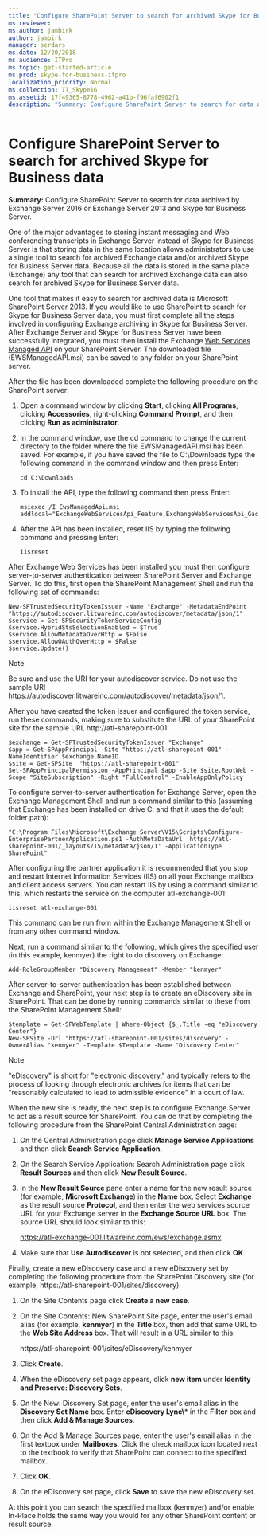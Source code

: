 ```yaml
---
title: "Configure SharePoint Server to search for archived Skype for Business data"
ms.reviewer: 
ms.author: jambirk
author: jambirk
manager: serdars
ms.date: 12/20/2018
ms.audience: ITPro
ms.topic: get-started-article
ms.prod: skype-for-business-itpro
localization_priority: Normal
ms.collection: IT_Skype16
ms.assetid: 17f49365-8778-4962-a41b-f96faf6902f1
description: "Summary: Configure SharePoint Server to search for data archived by Exchange Server and Skype for Business Server."
---
```


# Configure SharePoint Server to search for archived Skype for Business data
 
**Summary:** Configure SharePoint Server to search for data archived by Exchange Server 2016 or Exchange Server 2013 and Skype for Business Server.
  
One of the major advantages to storing instant messaging and Web conferencing transcripts in Exchange Server instead of Skype for Business Server is that storing data in the same location allows administrators to use a single tool to search for archived Exchange data and/or archived Skype for Business Server data. Because all the data is stored in the same place (Exchange) any tool that can search for archived Exchange data can also search for archived Skype for Business Server data.
  
One tool that makes it easy to search for archived data is Microsoft SharePoint Server 2013. If you would like to use SharePoint to search for Skype for Business Server data, you must first complete all the steps involved in configuring Exchange archiving in Skype for Business Server. After Exchange Server and Skype for Business Server have been successfully integrated, you must then install the Exchange [Web Services Managed API](https://go.microsoft.com/fwlink/p/?LinkId=258305) on your SharePoint Server. The downloaded file (EWSManagedAPI.msi) can be saved to any folder on your SharePoint server.
  
After the file has been downloaded complete the following procedure on the SharePoint server:
  
1. Open a command window by clicking **Start**, clicking **All Programs**, clicking **Accessories**, right-clicking **Command Prompt**, and then clicking **Run as administrator**.
    
2. In the command window, use the cd command to change the current directory to the folder where the file EWSManagedAPI.msi has been saved. For example, if you have saved the file to C:\Downloads type the following command in the command window and then press Enter:
    
   ```
   cd C:\Downloads
   ```

3. To install the API, type the following command then press Enter:
    
   ```
   msiexec /I EwsManagedApi.msi addlocal="ExchangeWebServicesApi_Feature,ExchangeWebServicesApi_Gac"
   ```

4. After the API has been installed, reset IIS by typing the following command and pressing Enter:
    
   ```
   iisreset
   ```

After Exchange Web Services has been installed you must then configure server-to-server authentication between SharePoint Server and Exchange Server. To do this, first open the SharePoint Management Shell and run the following set of commands:
  
```
New-SPTrustedSecurityTokenIssuer -Name "Exchange" -MetadataEndPoint "https://autodiscover.litwareinc.com/autodiscover/metadata/json/1"
$service = Get-SPSecurityTokenServiceConfig
$service.HybridStsSelectionEnabled = $True
$service.AllowMetadataOverHttp = $False
$service.AllowOAuthOverHttp = $False
$service.Update()
```

> [!NOTE]
> Be sure and use the URI for your autodiscover service. Do not use the sample URI https://autodiscover.litwareinc.com/autodiscover/metadata/json/1. 
  
After you have created the token issuer and configured the token service, run these commands, making sure to substitute the URL of your SharePoint site for the sample URL http://atl-sharepoint-001:
  
```
$exchange = Get-SPTrustedSecurityTokenIssuer "Exchange"
$app = Get-SPAppPrincipal -Site "https://atl-sharepoint-001" -NameIdentifier $exchange.NameID
$site = Get-SPSite  "https://atl-sharepoint-001"
Set-SPAppPrincipalPermission -AppPrincipal $app -Site $site.RootWeb -Scope "SiteSubscription" -Right "FullControl" -EnableAppOnlyPolicy
```

To configure server-to-server authentication for Exchange Server, open the Exchange Management Shell and run a command similar to this (assuming that Exchange has been installed on drive C: and that it uses the default folder path):
  
```
"C:\Program Files\Microsoft\Exchange Server\V15\Scripts\Configure-EnterprisePartnerApplication.ps1 -AuthMetaDataUrl 'https://atl-sharepoint-001/_layouts/15/metadata/json/1' -ApplicationType SharePoint"
```

After configuring the partner application it is recommended that you stop and restart Internet Information Services (IIS) on all your Exchange mailbox and client access servers. You can restart IIS by using a command similar to this, which restarts the service on the computer atl-exchange-001:
  
```
iisreset atl-exchange-001
```

This command can be run from within the Exchange Management Shell or from any other command window.
  
Next, run a command similar to the following, which gives the specified user (in this example, kenmyer) the right to do discovery on Exchange:
  
```
Add-RoleGroupMember "Discovery Management" -Member "kenmyer"
```

After server-to-server authentication has been established between Exchange and SharePoint, your next step is to create an eDiscovery site in SharePoint. That can be done by running commands similar to these from the SharePoint Management Shell:
  
```
$template = Get-SPWebTemplate | Where-Object {$_.Title -eq "eDiscovery Center"}
New-SPSite -Url "https://atl-sharepoint-001/sites/discovery" -OwnerAlias "kenmyer" -Template $Template -Name "Discovery Center"
```

> [!NOTE]
> "eDiscovery" is short for "electronic discovery," and typically refers to the process of looking through electronic archives for items that can be "reasonably calculated to lead to admissible evidence" in a court of law. 
  
When the new site is ready, the next step is to configure Exchange Server to act as a result source for SharePoint. You can do that by completing the following procedure from the SharePoint Central Administration page:
  
1. On the Central Administration page click **Manage Service Applications** and then click **Search Service Application**.
    
2. On the Search Service Application: Search Administration page click **Result Sources** and then click **New Result Source**.
    
3. In the **New Result Source** pane enter a name for the new result source (for example, **Microsoft Exchange**) in the **Name** box. Select **Exchange** as the result source **Protocol**, and then enter the web services source URL for your Exchange server in the **Exchange Source URL** box. The source URL should look similar to this:
    
    https://atl-exchange-001.litwareinc.com/ews/exchange.asmx
    
4. Make sure that **Use Autodiscover** is not selected, and then click **OK**.
    
Finally, create a new eDiscovery case and a new eDiscovery set by completing the following procedure from the SharePoint Discovery site (for example, https://atl-sharepoint-001/sites/discovery):
  
1. On the Site Contents page click **Create a new case**.
    
2. On the Site Contents: New SharePoint Site page, enter the user's email alias (for example, **kenmyer**) in the **Title** box, then add that same URL to the **Web Site Address** box. That will result in a URL similar to this:
    
    https://atl-sharepoint-001/sites/eDiscovery/kenmyer
    
3. Click **Create**.
    
4. When the eDiscovery set page appears, click **new item** under **Identity and Preserve: Discovery Sets**.
    
5. On the New: Discovery Set page, enter the user's email alias in the **Discovery Set Name** box. Enter **eDiscovery Lync\\*** in the **Filter** box and then click **Add &amp; Manage Sources**.
    
6. On the Add &amp; Manage Sources page, enter the user's email alias in the first textbox under **Mailboxes**. Click the check mailbox icon located next to the textbook to verify that SharePoint can connect to the specified mailbox.
    
7. Click **OK**.
    
8. On the eDiscovery set page, click **Save** to save the new eDiscovery set.
    
At this point you can search the specified mailbox (kenmyer) and/or enable In-Place holds the same way you would for any other SharePoint content or result source.
  

